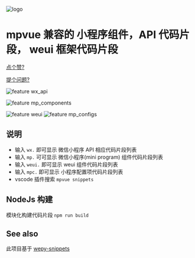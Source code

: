 ![logo](https://raw.githubusercontent.com/banxi1988/mpvue-snippets/master/images/logo.png)

# mpvue 兼容的 小程序组件，API 代码片段， weui 框架代码片段

[点个赞?](https://github.com/banxi1988/mpvue-snippets)

[提个问题?](https://github.com/banxi1988/mpvue-snippets/issues)

![feature wx_api](https://raw.githubusercontent.com/banxi1988/mpvue-snippets/master/images/wx_api.png)

![feature mp_components](https://raw.githubusercontent.com/banxi1988/mpvue-snippets/master/images/mp_components.png)

![feature weui](https://raw.githubusercontent.com/banxi1988/mpvue-snippets/master/images/weui.png)
![feature mp_configs](https://raw.githubusercontent.com/banxi1988/mpvue-snippets/master/images/mp_configs.png)



## 说明
* 输入 `wx.` 即可显示 微信小程序 API 相应代码片段列表
* 输入 `mp.` 可可显示 微信小程序(mini program) 组件代码片段列表
* 输入 `weui.` 即可显示 weui 组件代码片段列表
* 输入 `mpc.` 即可显示 小程序配置项代码片段列表 
* vscode 插件搜索 `mpvue snippets`



## NodeJs 构建
模块化构建代码片段 `npm run build`

## See also
此项目基于 [wepy-snippets](https://github.com/wleven/wepy-snippets)

